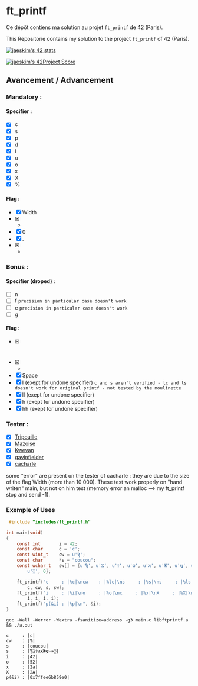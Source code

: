 # ft_printf

Ce dépôt contiens ma solution au projet `ft_printf` de 42 (Paris).

This Repositorie contains my solution to the project `ft_printf` of 42 (Paris).

[![jaeskim's 42 stats](https://badge42.herokuapp.com/api/stats/cmaginot?cursus=42cursus&privacyName=true)](https://github.com/JaeSeoKim/badge42)

[![jaeskim's 42Project Score](https://badge42.herokuapp.com/api/project/cmaginot/ft_printf)](https://github.com/JaeSeoKim/badge42)

## Avancement / Advancement

### Mandatory :

#### Specifier :

- [x] c
- [x] s
- [x] p
- [x] d
- [x] i
- [x] u
- [x] o
- [x] x
- [x] X
- [x] %

#### Flag :

- [x] Width
- [x] -
- [x] 0
- [x] .
- [x] *

### Bonus :

#### Specifier (droped) :

- [ ] n
- [ ] f `precision in particular case doesn't work`
- [ ] e `precision in particular case doesn't work`
- [ ] g 

#### Flag :

- [x] #
- [x] +
- [x] Space
- [x] l (exept for undone specifier) `c and s aren't verified - lc and ls doesn't work for original printf - not tested by the moulinette`
- [x] ll (exept for undone specifier)
- [x] h (exept for undone specifier)
- [x] hh (exept for undone specifier)

### Tester :

- [x] [Tripouille](https://github.com/Tripouille/printfTester)
- [x] [Mazoise](https://github.com/Mazoise/42TESTERS-PRINTF)
- [x] [Kwevan](https://github.com/Kwevan/PRINTF_TESTER)
- [x] [gavinfielder](https://github.com/gavinfielder/pft)
- [x] [cacharle](https://github.com/cacharle/ft_printf_test)

some "error" are present on the tester of cacharle : they are due to the size of the flag Width (more than 10 000). These test work properly on "hand writen" main, but not on him test (memory error an malloc --> my ft_printf stop and send -1).

### Exemple of Uses

```c
 #include "includes/ft_printf.h"

int	main(void)
{
	const int		i = 42;
	const char		c = 'c';
	const wint_t	cw = u'Ϡ';
	const char		*s = "coucou";
	const wchar_t	sw[] = {u'Ϡ', u'Ϫ', u'Ϯ', u'ϖ', u'ϰ', u'Ж', u'໘', u'⤐', \
		u'⧲', 0};

	ft_printf("c     : |%c|\ncw    : |%lc|\ns     : |%s|\ns     : |%ls|\n", \
		c, cw, s, sw);
	ft_printf("i     : |%i|\no     : |%o|\nx     : |%x|\nX     : |%X|\n", \
		i, i, i, i);
	ft_printf("p(&i) : |%p|\n", &i);
}

```
```shell
gcc -Wall -Werror -Wextra -fsanitize=address -g3 main.c libftprintf.a && ./a.out
```
```
c     : |c|
cw    : |Ϡ|
s     : |coucou|
s     : |ϠϪϮϖϰЖ໘⤐⧲|
i     : |42|
o     : |52|
x     : |2a|
X     : |2A|
p(&i) : |0x7ffee6b859e0|
```

